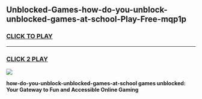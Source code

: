
## Unblocked-Games-how-do-you-unblock-unblocked-games-at-school-Play-Free-mqp1p
<h3>
<a href="https://premium76.site?title=how-do-you-unblock-unblocked-games-at-school&ref=23A">CLICK TO PLAY</a></h3>
<hr>

<h3>
<a href="https://premium76.site?title=how-do-you-unblock-unblocked-games-at-school&ref=23A">CLICK 2 PLAY</a>
  
</h3>

<a href="https://premium76.site?title=how-do-you-unblock-unblocked-games-at-school&ref=23A"><img src="https://clearcache.store/games.png"></a>


**how-do-you-unblock-unblocked-games-at-school games unblocked: Your Gateway to Fun and Accessible Online Gaming**
